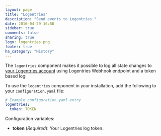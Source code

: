 ```yaml
---
layout: page
title: "Logentries"
description: "Send events to Logentries."
date: 2016-04-29 16:50
sidebar: true
comments: false
sharing: true
logo: logentries.png
footer: true
ha_category: "History"
---
```


The `logentries` component makes it possible to log all state changes to [your Logentries account](http://logentries.com/) using Logentries Webhook endpoint and a token based log

To use the `logentries` component in your installation, add the following to your `configuration.yaml` file:

```yaml
# Example configuration.yaml entry
logentries:
  token: TOKEN
```

Configuration variables:

- **token** (*Required*): Your Logentries log token.
